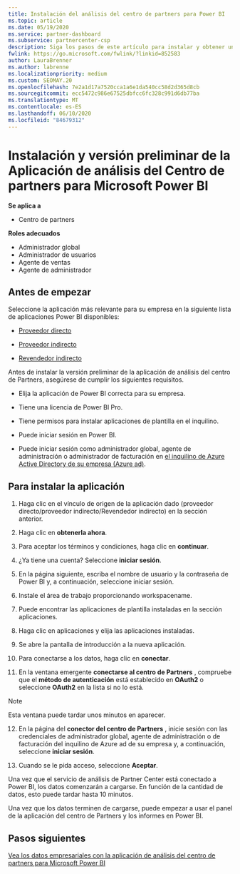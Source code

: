 ```yaml
---
title: Instalación del análisis del centro de partners para Power BI
ms.topic: article
ms.date: 05/19/2020
ms.service: partner-dashboard
ms.subservice: partnercenter-csp
description: Siga los pasos de este artículo para instalar y obtener una vista previa de la aplicación de análisis del centro de partners para Power BI (para asociados directos en CSP).
fwlink: https://go.microsoft.com/fwlink/?linkid=852583
author: LauraBrenner
ms.author: labrenne
ms.localizationpriority: medium
ms.custom: SEOMAY.20
ms.openlocfilehash: 7e2a1d17a7520cca1a6e1da540cc58d2d365d8cb
ms.sourcegitcommit: ecc5472c986e67525dbfcc6fc328c991d6db77ba
ms.translationtype: MT
ms.contentlocale: es-ES
ms.lasthandoff: 06/10/2020
ms.locfileid: "84679312"
---
```

# <a name="install-and-preview-the-partner-center-analytics-app-for-microsoft-power-bi"></a>Instalación y versión preliminar de la Aplicación de análisis del Centro de partners para Microsoft Power BI

**Se aplica a**

- Centro de partners

**Roles adecuados**
-   Administrador global
-   Administrador de usuarios
-   Agente de ventas
-   Agente de administrador

## <a name="before-you-begin"></a>Antes de empezar

Seleccione la aplicación más relevante para su empresa en la siguiente lista de aplicaciones Power BI disponibles:
- [Proveedor directo](https://appsource.microsoft.com/en-us/product/power-bi/partnercenteranalytics.direct_provider_partner_analytics)

- [Proveedor indirecto](https://appsource.microsoft.com/en-us/product/power-bi/partnercenteranalytics.indirect_provider_partner_analytics)

- [Revendedor indirecto](https://appsource.microsoft.com/en-us/product/power-bi/partnercenteranalytics.indirect_reseller_partner_analytics)

Antes de instalar la versión preliminar de la aplicación de análisis del centro de Partners, asegúrese de cumplir los siguientes requisitos.

- Elija la aplicación de Power BI correcta para su empresa.

- Tiene una licencia de Power BI Pro.

- Tiene permisos para instalar aplicaciones de plantilla en el inquilino.

- Puede iniciar sesión en Power BI.

- Puede iniciar sesión como administrador global, agente de administración o administrador de facturación en [el inquilino de Azure Active Directory de su empresa (Azure ad)](azure-active-directory-tenants-and-partner-center.md).

## <a name="to-install-the-app"></a>Para instalar la aplicación

1. Haga clic en el vínculo de origen de la aplicación dado (proveedor directo/proveedor indirecto/Revendedor indirecto) en la sección anterior.

2. Haga clic en **obtenerla ahora**. 

3. Para aceptar los términos y condiciones, haga clic en **continuar**.

4. ¿Ya tiene una cuenta? Seleccione **iniciar sesión**.

5. En la página siguiente, escriba el nombre de usuario y la contraseña de Power BI y, a continuación, seleccione iniciar sesión.

6. Instale el área de trabajo proporcionando workspacename.

7. Puede encontrar las aplicaciones de plantilla instaladas en la sección aplicaciones.

8. Haga clic en aplicaciones y elija las aplicaciones instaladas.

9. Se abre la pantalla de introducción a la nueva aplicación.

10. Para conectarse a los datos, haga clic en **conectar**.

11. En la ventana emergente **conectarse al centro de Partners** , compruebe que el **método de autenticación** está establecido en **OAuth2** o seleccione **OAuth2** en la lista si no lo está. 

> [!NOTE]  
>  Esta ventana puede tardar unos minutos en aparecer.

12. En la página del **conector del centro de Partners** , inicie sesión con las credenciales de administrador global, agente de administración o de facturación del inquilino de Azure ad de su empresa y, a continuación, seleccione **iniciar sesión**.
 
13. Cuando se le pida acceso, seleccione **Aceptar**. 

Una vez que el servicio de análisis de Partner Center está conectado a Power BI, los datos comenzarán a cargarse. En función de la cantidad de datos, esto puede tardar hasta 10 minutos. 

Una vez que los datos terminen de cargarse, puede empezar a usar el panel de la aplicación del centro de Partners y los informes en Power BI.

## <a name="next-steps"></a>Pasos siguientes

[Vea los datos empresariales con la aplicación de análisis del centro de partners para Microsoft Power BI](power-bi-app-for-direct-partners-use.md)
